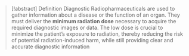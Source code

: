 > [!abstract] Definition
> Diagnostic Radiopharmaceuticals are used to gather information about a disease or the function of an organ. They must deliver the **minimum radiation dose** necessary to acquire the required diagnostic images or data. The low dose is crucial to minimize the patient’s exposure to radiation, thereby reducing the risk of potential radiation-induced harm, while still providing clear and accurate diagnostic information

